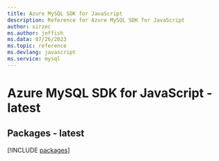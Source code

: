 ```yaml
---
title: Azure MySQL SDK for JavaScript
description: Reference for Azure MySQL SDK for JavaScript
author: xirzec
ms.author: jeffish
ms.data: 07/26/2023
ms.topic: reference
ms.devlang: javascript
ms.service: mysql
---
```

# Azure MySQL SDK for JavaScript - latest
## Packages - latest
[!INCLUDE [packages](mysql-index.md)]